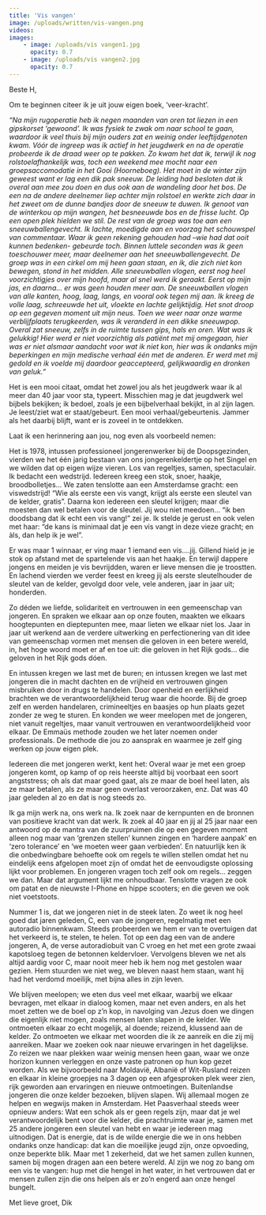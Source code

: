 ```yaml
---
title: 'Vis vangen'
image: /uploads/written/vis-vangen.png
videos:
images:
    - image: /uploads/vis vangen1.jpg
      opacity: 0.7
    - image: /uploads/vis vangen2.jpg
      opacity: 0.7
---
```


Beste H,

Om te beginnen citeer ik je uit jouw eigen boek, ‘veer-kracht’. 

<em>“Na mijn rugoperatie heb ik negen maanden van oren tot liezen in een gipskorset ‘gewoond’. Ik was fysiek te zwak om naar school te gaan, waardoor ik veel thuis bij mijn ouders zat en weinig onder leeftijdgenoten kwam. Vóór de ingreep was ik actief in het jeugdwerk en na de operatie probeerde ik de draad weer op te pakken. Zo kwam het dat ik, terwijl ik nog rolstoelafhankelijk was, toch een weekend mee mocht naar een groepsaccomodatie in het Gooi (Hoorneboeg). Het moet in de winter zijn geweest want er lag een dik pak sneeuw. De leiding had besloten dat ik overal aan mee zou doen en dus ook aan de wandeling door het bos. De een na de andere deelnemer liep achter mijn rolstoel en werkte zich daar in het zweet om de dunne bandjes door de sneeuw te duwen. Ik genoot van de winterkou op mijn wangen, het besneeuwde bos en de frisse lucht. Op een open plek hielden we stil. De rest van de groep was toe aan een sneeuwballengevecht. Ik lachte, moedigde aan en voorzag het schouwspel van commentaar. Waar ik geen rekening gehouden had –wie had dat ooit kunnen bedenken- gebeurde toch. Binnen luttele seconden was ik geen toeschouwer meer, maar deelnemer aan het sneeuwballengevecht. De groep was in een cirkel om mij heen gaan staan, en ik, die zich niet kon bewegen, stond in het midden. Alle sneeuwballen vlogen, eerst nog heel voorzichtigjes over mijn hoofd, maar al snel werd ik geraakt. Eerst op mijn jas, en daarna… er was geen houden meer aan. De sneeuwballen vlogen van alle kanten, hoog, laag, langs, en vooral ook tegen mij aan. Ik kreeg de volle laag, schreeuwde het uit, vloekte en lachte gelijktijdig. Het snot droop op een gegeven moment uit mijn neus. Toen we weer naar onze warme verblijfplaats terugkeerden, was ik veranderd in een dikke sneeuwpop. Overal zat sneeuw, zelfs in de ruimte tussen gips, hals en oren. Wat was ik gelukkig! Hier werd er niet voorzichtig als patiënt met mij omgegaan, hier was er niet alsmaar aandacht voor wat ik niet kon, hier was ik ondanks mijn beperkingen en mijn medische verhaal één met de anderen. Er werd met mij gedold en ik voelde mij daardoor geaccepteerd, gelijkwaardig en dronken van geluk.”</em>

Het is een mooi citaat, omdat het zowel jou als het jeugdwerk waar ik al meer dan 40 jaar voor sta, typeert. Misschien mag je dat jeugdwerk wel bijbels bekijken; ik bedoel, zoals je een bijbelverhaal bekijkt, in al zijn lagen. Je leest/ziet wat er staat/gebeurt. Een mooi verhaal/gebeurtenis. Jammer als het daarbij blijft, want er is zoveel in te ontdekken. 

Laat ik een herinnering aan jou, nog even als voorbeeld nemen:

Het is 1978, intussen professioneel jongerenwerker bij de Doopsgezinden, vierden we het één jarig bestaan van ons jongerenkeldertje op het Singel en we wilden dat op eigen wijze vieren. Los van regeltjes, samen, spectaculair. Ik bedacht een wedstrijd. Iedereen kreeg een stok, snoer, haakje, broodbolletjes… We zaten tenslotte aan een Amsterdamse gracht: een viswedstrijd! “Wie als eerste een vis vangt, krijgt als eerste een sleutel van de kelder, gratis”. Daarna kon iedereen een sleutel krijgen; maar die moesten dan wel betalen voor de sleutel. Jij  wou niet meedoen… “ik ben doodsbang dat ik echt een vis vang!” zei je. Ik stelde je gerust en  ook velen met haar: “de kans is minimaal dat je een vis vangt in deze vieze gracht; en àls, dan help ik je wel”. 

Er was maar 1 winnaar, er ving maar 1 iemand een vis….jij. Gillend hield je je stok op afstand met de spartelende vis aan het haakje. En terwijl dappere jongens en meiden je vis bevrijdden, waren er lieve mensen die je  troostten. En lachend vierden we verder feest en kreeg  jij als eerste sleutelhouder de sleutel van de kelder, gevolgd door vele, vele anderen, jaar in jaar uit; honderden. 

Zo déden we liefde, solidariteit en vertrouwen in een gemeenschap van jongeren. En spraken we elkaar aan op onze fouten, maakten we elkaars hoogtepunten en dieptepunten mee, maar lieten we elkaar niet los. Jaar in jaar uit werkend aan de verdere uitwerking en perfectionering van dit idee van gemeenschap vormen met mensen die geloven in een betere wereld, in, het hoge woord moet er af en toe uit: die geloven in het Rijk gods… die geloven in het Rijk gods dóen.

En intussen kregen we last met de buren; en intussen kregen we last met jongeren die in macht dachten en de vrijheid en vertrouwen gingen misbruiken door in drugs te handelen. Door openheid en eerlijkheid brachten we de verantwoordelijkheid terug waar die hoorde. Bij de groep zelf en werden handelaren, crimineeltjes en baasjes op hun plaats gezet zonder ze weg te sturen. En konden we weer meelopen met de jongeren, niet vanuit regeltjes, maar vanuit vertrouwen en verantwoordelijkheid voor elkaar. De Emmaüs methode zouden we het later noemen onder professionals. De methode die jou zo aansprak en waarmee je zelf ging werken op jouw eigen plek.

Iedereen die met jongeren werkt, kent het: Overal waar je met een groep jongeren komt, op kamp of op reis heerste altijd bij voorbaat een soort angststress; oh als dat maar goed gaat, als ze maar de boel heel laten, als ze maar betalen, als ze maar geen overlast veroorzaken, enz. Dat was 40 jaar geleden al zo en dat is nog steeds zo.

Ik ga mijn werk na, ons werk na. Ik zoek naar de kernpunten en de bronnen van positieve kracht van dat werk. Ik zoek al 40 jaar en jij al 25 jaar naar een antwoord op de mantra van de  zuurpruimen die op een gegeven moment alleen nog maar van ‘grenzen stellen’ kunnen zingen en ‘hardere aanpak’ en ‘zero tolerance’ en ‘we moeten weer gaan verbieden’.  En natuurlijk ken ik die onbedwingbare behoefte ook om regels te willen stellen omdat het nu eindelijk eens afgelopen moet zijn of omdat het de eenvoudigste oplossing lijkt voor problemen. En jongeren vragen toch zelf ook om regels… zeggen we dan. Maar dat argument lijkt me onhoudbaar. Tenslotte vragen ze ook om patat en de nieuwste I-Phone en hippe scooters; en die geven we ook niet voetstoots.

Nummer 1 is, dat we jongeren niet in de steek laten. Zo weet ik nog heel goed dat jaren geleden, C, een van de jongeren, regelmatig met een autoradio binnenkwam. Steeds probeerden we hem er van te overtuigen dat het verkeerd is, te stelen, te helen. Tot op een dag een van de andere jongeren, A, de verse autoradiobuit van C vroeg en het met een grote zwaai kapotsloeg tegen de betonnen keldervloer.  Vervolgens bleven we net als altijd aardig voor C, maar nooit meer heb ik hem nog met gestolen waar gezien. Hem stuurden we niet weg, we bleven naast hem staan, want hij had het verdomd moeilijk, met bijna alles in zijn leven. 

We blijven meelopen; we eten dus veel met elkaar, waarbij we elkaar bevragen, met elkaar in dialoog komen, maar net even anders, en als het moet zetten we de boel op z’n kop, in navolging van Jezus doen we dingen die eigenlijk niet mogen, zoals mensen laten slapen in de kelder. We ontmoeten elkaar zo echt mogelijk, al doende; reizend, klussend aan de kelder. Zo ontmoeten we elkaar met woorden die ik ze aanreik en die zij mij aanreiken. Maar we zoeken ook naar nieuwe ervaringen in het dagelijkse. Zo reizen we naar plekken waar weinig mensen heen gaan, waar we onze horizon kunnen verleggen en onze vaste patronen op hun kop gezet worden. Als we bijvoorbeeld naar Moldavië, Albanië of Wit-Rusland reizen en elkaar in kleine groepjes na 3 dagen op een afgesproken plek weer zien, rijk geworden aan ervaringen en nieuwe ontmoetingen. Buitenlandse jongeren die onze kelder bezoeken, blijven slapen. Wij allemaal mogen ze helpen en wegwijs maken in Amsterdam. Het Paasverhaal steeds weer opnieuw anders: Wat een schok als er geen regels zijn, maar dat je wel verantwoordelijk bent voor die kelder, die prachtruimte waar je, samen met 25 andere jongeren een sleutel van hebt en waar je iedereen mag uitnodigen. Dat is energie, dat is de wilde energie die we in ons hebben ondanks onze handicap: dat kan die moeilijke jeugd zijn, onze opvoeding, onze beperkte blik. Maar met 1 zekerheid, dat we het samen zullen kunnen, samen bij mogen dragen aan een betere wereld. Al zijn we nog zo bang om een vis te vangen: hup met die hengel in het water, in het vertrouwen dat er mensen zullen zijn die ons helpen als er zo’n engerd aan onze hengel bungelt. 

Met lieve groet,
Dik
